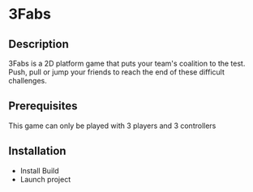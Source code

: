 <h1>3Fabs</h1>
<h2> Description </h2>

<p>
3Fabs is a 2D platform game that puts your team's coalition to the test. Push, pull or jump your friends to reach the end of these difficult challenges.
</p>

<h2> Prerequisites </h2>

 This game can only be played with 3 players and 3 controllers

<h2> Installation </h2>

 - Install Build
 - Launch project
